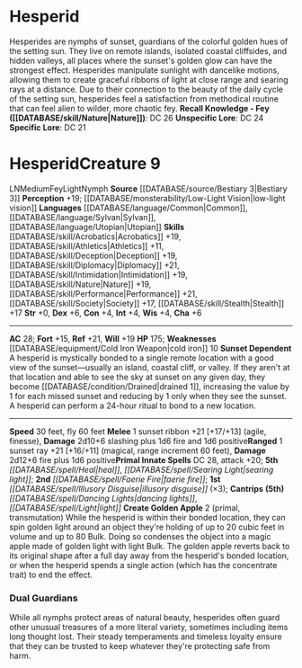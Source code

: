 ﻿---
ac: '28'
alignment: LN
all_resistance: null
burrow_speed: null
charisma: '+6'
climb_speed: null
constitution: '+4'
creature_ability:
- Create Golden Apple
- Sunset Dependent
creature_family: '[[DATABASE/monsterfamily/Nymph|Nymph]]'
dexterity: '+6'
element: null
fly_speed: '60'
fortitude: '+15'
hardness: null
hp: '175'
id: '1250'
immunity: null
intelligence: '+4'
land_speed: '30'
language:
- '[[DATABASE/language/Common|Common]]'
- '[[DATABASE/language/Sylvan|Sylvan]]'
- '[[DATABASE/language/Utopian|Utopian]]'
level: '9'
max_speed: '60'
name: Hesperid
perception: '+19'
rarity: Common
reflex: '+21'
resistance: null
rus_type_level: null
school: null
sense:
- '[[DATABASE/monsterability/Low-Light Vision|low-light vision]]'
size: Medium
skill:
- '[[DATABASE/skill/Acrobatics|Acrobatics]] +19'
- '[[DATABASE/skill/Athletics|Athletics]] +11'
- '[[DATABASE/skill/Deception|Deception]] +19'
- '[[DATABASE/skill/Diplomacy|Diplomacy]] +21'
- '[[DATABASE/skill/Intimidation|Intimidation]] +19'
- '[[DATABASE/skill/Nature|Nature]] +19'
- '[[DATABASE/skill/Performance|Performance]] +21'
- '[[DATABASE/skill/Society|Society]] +17'
- '[[DATABASE/skill/Stealth|Stealth]] +17'
source: '[[DATABASE/source/Bestiary 3|Bestiary 3]]'
speed:
- 30 feet
- fly 60 feet
spell:
- '[[DATABASE/spell/Dancing Lights|Dancing Lights]]'
- '[[DATABASE/spell/Faerie Fire|Faerie Fire]]'
- '[[DATABASE/spell/Heal|Heal]]'
- '[[DATABASE/spell/Illusory Disguise|Illusory Disguise]]'
- '[[DATABASE/spell/Light|Light]]'
- '[[DATABASE/spell/Searing Light|Searing Light]]'
strength: '+0'
strength_req: '0'
strongest_save:
- Reflex
swim_speed: null
trait:
- '[[DATABASE/trait/Fey|Fey]]'
- '[[DATABASE/trait/Light|Light]]'
- '[[DATABASE/trait/Nymph|Nymph]]'
type: Creature
vision: Low-light vision
weakest_save:
- Fortitude
weakness:
- '[[DATABASE/equipment/Cold Iron Weapon|cold iron]] 10'
will: '+19'
wisdom: '+4'

---
# Hesperid

Hesperides are nymphs of sunset, guardians of the colorful golden hues of the setting sun. They live on remote islands, isolated coastal cliffsides, and hidden valleys, all places where the sunset's golden glow can have the strongest effect. Hesperides manipulate sunlight with dancelike motions, allowing them to create graceful ribbons of light at close range and searing rays at a distance. Due to their connection to the beauty of the daily cycle of the setting sun, hesperides feel a satisfaction from methodical routine that can feel alien to wilder, more chaotic fey. 
**Recall Knowledge - Fey ([[DATABASE/skill/Nature|Nature]])**: DC 26
**Unspecific Lore**: DC 24
**Specific Lore**: DC 21

# Hesperid<span class="item-type">Creature 9</span>

<span class="trait-alignment item-trait">LN</span><span class="trait-size item-trait">Medium</span><span class="item-trait">Fey</span><span class="item-trait">Light</span><span class="item-trait">Nymph</span>
**Source** [[DATABASE/source/Bestiary 3|Bestiary 3]]
**Perception** +19; [[DATABASE/monsterability/Low-Light Vision|low-light vision]]
**Languages** [[DATABASE/language/Common|Common]], [[DATABASE/language/Sylvan|Sylvan]], [[DATABASE/language/Utopian|Utopian]]
**Skills** [[DATABASE/skill/Acrobatics|Acrobatics]] +19, [[DATABASE/skill/Athletics|Athletics]] +11, [[DATABASE/skill/Deception|Deception]] +19, [[DATABASE/skill/Diplomacy|Diplomacy]] +21, [[DATABASE/skill/Intimidation|Intimidation]] +19, [[DATABASE/skill/Nature|Nature]] +19, [[DATABASE/skill/Performance|Performance]] +21, [[DATABASE/skill/Society|Society]] +17, [[DATABASE/skill/Stealth|Stealth]] +17
**Str** +0, **Dex** +6, **Con** +4, **Int** +4, **Wis** +4, **Cha** +6

---
**AC** 28; **Fort** +15, **Ref** +21, **Will** +19
**HP** 175; **Weaknesses** [[DATABASE/equipment/Cold Iron Weapon|cold iron]] 10
<span class="in-box-ability">**Sunset Dependent** A hesperid is mystically bonded to a single remote location with a good view of the sunset—usually an island, coastal cliff, or valley. If they aren't at that location and able to see the sky at sunset on any given day, they become [[DATABASE/condition/Drained|drained 1]], increasing the value by 1 for each missed sunset and reducing by 1 only when they see the sunset. A hesperid can perform a 24-hour ritual to bond to a new location.</span>

---
**Speed** 30 feet, fly 60 feet
<span class="in-box-ability">**Melee** <span class="action-icon">1</span> sunset ribbon +21 [+17/+13] (agile, finesse), **Damage** 2d10+6 slashing plus 1d6 fire and 1d6 positive</span><span class="in-box-ability">**Ranged** <span class="action-icon">1</span> sunset ray +21 [+16/+11] (magical, range increment 60 feet), **Damage** 2d12+6 fire plus 1d6 positive</span>**Primal Innate Spells** DC 28, attack +20; **5th** _[[DATABASE/spell/Heal|heal]]_, _[[DATABASE/spell/Searing Light|searing light]]_; **2nd** _[[DATABASE/spell/Faerie Fire|faerie fire]]_; **1st** _[[DATABASE/spell/Illusory Disguise|illusory disguise]]_ (×3); **Cantrips** **(5th)** _[[DATABASE/spell/Dancing Lights|dancing lights]]_, _[[DATABASE/spell/Light|light]]_
<span class="in-box-ability">**Create Golden Apple** <span class="action-icon">2</span> (primal, transmutation) While the hesperid is within their bonded location, they can spin golden light around an object they're holding of up to 20 cubic feet in volume and up to 80 Bulk. Doing so condenses the object into a magic apple made of golden light with light Bulk. The golden apple reverts back to its original shape after a full day away from the hesperid's bonded location, or when the hesperid spends a single action (which has the concentrate trait) to end the effect.</span>

###  Dual Guardians

While all nymphs protect areas of natural beauty, hesperides often guard other unusual treasures of a more literal variety, sometimes including items long thought lost. Their steady temperaments and timeless loyalty ensure that they can be trusted to keep whatever they're protecting safe from harm.